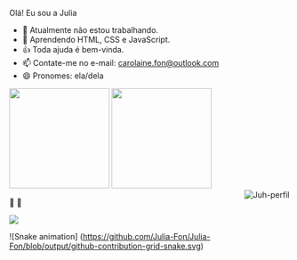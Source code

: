 Olá! Eu sou a Julia

- 🔭 Atualmente não estou trabalhando.
- 🌱 Aprendendo HTML, CSS e JavaScript.
- 👍 Toda ajuda é bem-vinda.
- 📫 Contate-me no e-mail: carolaine.fon@outlook.com
- 😄 Pronomes: ela/dela

<div>

  <img height="180em" src="https://github-readme-stats.vercel.app/api?username=Julia-Fon&show_icons=true&theme=synthwave&include_all_commits=true&count_private=true">

  <img height="180em" src="https://github-readme-stats.vercel.app/api/top-langs/?username=Julia-Fon&layout=compact&langs_counts=16&theme=synthwave">
</div>

<div>
  <img align="right" alt="Juh-perfil" src="logo.png">
  </div>
  
🌻 🌻 

<div>
 <a href="linkedin.com/in/juliafonseca-1618" target="_blank"><img src="https://img.shields.io/badge/-LinkedIn-%230077B5?style=for-the-badge&logo=linkedin&logoColor=white" target="_blank"></a>
  
  
  ![Snake animation]
(https://github.com/Julia-Fon/Julia-Fon/blob/output/github-contribution-grid-snake.svg) 
  </div>
